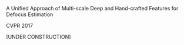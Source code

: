 A Unified Approach of Multi-scale Deep and Hand-crafted Features for Defocus Estimation

CVPR 2017

[UNDER CONSTRUCTION]
